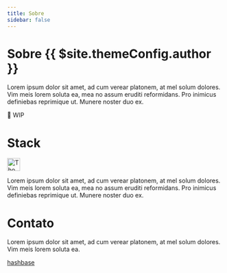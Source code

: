 ```yaml
---
title: Sobre
sidebar: false
---
```

# Sobre {{ $site.themeConfig.author }}


Lorem ipsum dolor sit amet, ad cum verear platonem, at mel solum dolores. Vim meis lorem soluta ea, mea no assum eruditi reformidans. Pro inimicus definiebas reprimique ut. Munere noster duo ex.

🚧 WIP

# Stack

<a href="https://dev.to/thomasgroch" target="_blank">
  <img src="https://d2fltix0v2e0sb.cloudfront.net/dev-badge.svg" alt="Thomas Letsch Groch's DEV Profile" height="30" width="30" />
</a>

Lorem ipsum dolor sit amet, ad cum verear platonem, at mel solum dolores. Vim meis lorem soluta ea, mea no assum eruditi reformidans. Pro inimicus definiebas reprimique ut. Munere noster duo ex.

# Contato

<Contato/>

Lorem ipsum dolor sit amet, ad cum verear platonem, at mel solum dolores. Vim meis lorem soluta ea.

[hashbase](dat://thomasgroch.hashbase.io/contato.html)